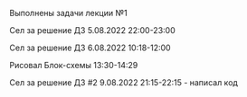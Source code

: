 Выполнены задачи лекции №1

Сел за решение ДЗ 5.08.2022  22:00-23:00

Сел за решение ДЗ 6.08.2022  10:18-12:00

Рисовал Блок-схемы 13:30-14:29



Сел за решение ДЗ #2 9.08.2022  21:15-22:15 - написал код